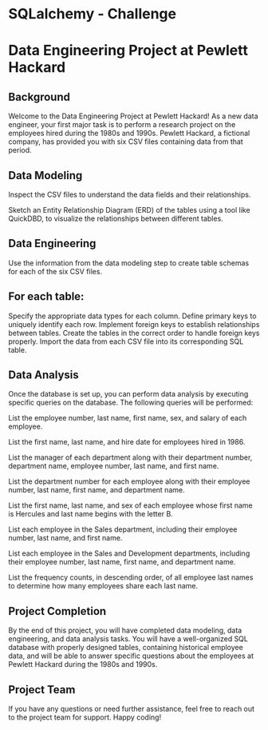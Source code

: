 # SQLalchemy - Challenge
# Data Engineering Project at Pewlett Hackard

## Background

Welcome to the Data Engineering Project at Pewlett Hackard! As a new data engineer, your first major task is to perform a research project on the employees hired during the 1980s and 1990s. Pewlett Hackard, a fictional company, has provided you with six CSV files containing data from that period.

## Data Modeling

Inspect the CSV files to understand the data fields and their relationships.

Sketch an Entity Relationship Diagram (ERD) of the tables using a tool like QuickDBD, to visualize the relationships between different tables.

## Data Engineering

Use the information from the data modeling step to create table schemas for each of the six CSV files.

## For each table:

Specify the appropriate data types for each column.
Define primary keys to uniquely identify each row.
Implement foreign keys to establish relationships between tables.
Create the tables in the correct order to handle foreign keys properly.
Import the data from each CSV file into its corresponding SQL table.

## Data Analysis

Once the database is set up, you can perform data analysis by executing specific queries on the database. The following queries will be performed:

List the employee number, last name, first name, sex, and salary of each employee.

List the first name, last name, and hire date for employees hired in 1986.

List the manager of each department along with their department number, department name, employee number, last name, and first name.

List the department number for each employee along with their employee number, last name, first name, and department name.

List the first name, last name, and sex of each employee whose first name is Hercules and last name begins with the letter B.

List each employee in the Sales department, including their employee number, last name, and first name.

List each employee in the Sales and Development departments, including their employee number, last name, first name, and department name.

List the frequency counts, in descending order, of all employee last names to determine how many employees share each last name.

## Project Completion

By the end of this project, you will have completed data modeling, data engineering, and data analysis tasks. You will have a well-organized SQL database with properly designed tables, containing historical employee data, and will be able to answer specific questions about the employees at Pewlett Hackard during the 1980s and 1990s.

## Project Team

If you have any questions or need further assistance, feel free to reach out to the project team for support. Happy coding!
